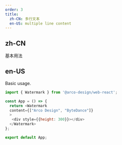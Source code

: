 ```yaml
---
order: 3
title:
  zh-CN: 多行文本
  en-US: multiple line content
---
```


## zh-CN

基本用法

## en-US

Basic usage.

```js
import { Watermark } from '@arco-design/web-react';

const App = () => {
  return <Watermark
  content={["Arco Design", "ByteDance"]}
  >
   <div style={{height: 300}}></div>
  </Watermark>
};

export default App;
```
